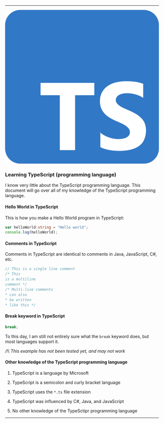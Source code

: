 
***

![/Typescript_logo_2020.svg](/Typescript_logo_2020.svg)

### Learning TypeScript (programming language)

I know very little about the TypeScript programming language. This document will go over all of my knowledge of the TypeScript programming language.

#### Hello World in TypeScript

This is how you make a Hello World program in TypeScript:

```typescript
var helloWorld:string = "Hello world";
console.log(helloWorld);
```

#### Comments in TypeScript

Comments in TypeScript are identical to comments in Java, JavaScript, C#, etc.

```typescript
// This is a single line comment
/* This
is a multiline
comment */
/* Multi-line comments
* can also
* be written
* like this */
```

#### Break keyword in TypeScript

```typescript
break;
```

To this day, I am still not entirely sure what the `break` keyword does, but most languages support it.

_/!\ This example has not been tested yet, and may not work_

#### Other knowledge of the TypeScript programming language

1. TypeScript is a language by Microsoft

2. TypeScript is a semicolon and curly bracket language

3. TypeScript uses the `*.ts` file extension

4. TypeScript was influenced by C#, Java, and JavaScript

5. No other knowledge of the TypeSctipr programming language

***
